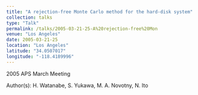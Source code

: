 ```yaml
---
title: "A rejection-free Monte Carlo method for the hard-disk system"
collection: talks
type: "Talk"
permalink: /talks/2005-03-21-25-A%20rejection-free%20Mon
venue: "Los Angeles"
date: 2005-03-21-25
location: "Los Angeles"
latitude: "34.0507017"
longitude: "-118.4189996"
---
```


2005 APS March Meeting

Author(s): H. Watanabe, S. Yukawa, M. A. Novotny, N. Ito
